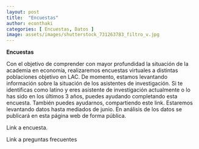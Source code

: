 ```yaml
---
layout: post
title:  "Encuestas"
author: econthaki
categories: [ Encuestas, Datos ]
image: assets/images/shutterstock_731263783_filtro_v.jpg
---
```


**Encuestas**

Con el objetivo de comprender con mayor profundidad la situación de la academia en economía, realizaremos encuestas virtuales a distintas poblaciones objetivo en LAC. De momento, estamos levantando información sobre la situación de los asistentes de investigación. Si te identificas como latino y eres asistente de investigación actualmente o lo has sido en los últimos 3 años, puedes ayudando completando esta encuesta. También puedes ayudarnos, compartiendo este link. Estaremos levantando datos hasta mediados de junio. En análisis de los datos se publicará en esta página web de forma pública.

Link a encuesta.

Link a preguntas frecuentes
